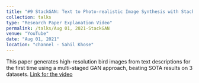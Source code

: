 ```yaml
---
title: "#9 StackGAN: Text to Photo-realistic Image Synthesis with Stacked Generative Adversarial Networks"
collection: talks
type: "Research Paper Explanation Video"
permalink: /talks/Aug 01, 2021-StackGAN
venue: "YouTube"
date: "Aug 01, 2021"
location: "channel - Sahil Khose"
---
```


This paper generates high-resolution bird images from text descriptions for the first time using a multi-staged GAN approach, beating SOTA results on 3 datasets. [Link for the video](https://www.youtube.com/watch?v=kvLgV4xIWzg)
